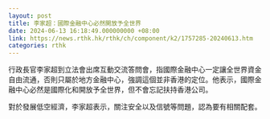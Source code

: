```yaml
---
layout: post
title: 李家超：國際金融中心必然開放予全世界
date: 2024-06-13 16:18:49.000000000 +08:00
link: https://news.rthk.hk/rthk/ch/component/k2/1757285-20240613.htm
categories: rthk
---
```


行政長官李家超到立法會出席互動交流答問會，指國際金融中心一定讓全世界資金自由流通，否則只屬於地方金融中心，強調這個並非香港的定位。他表示，國際金融中心必然是國際化和開放予全世界，但不會忘記扶持香港公司。

對於發展低空經濟，李家超表示，關注安全以及信號等問題，認為要有相關配套。

